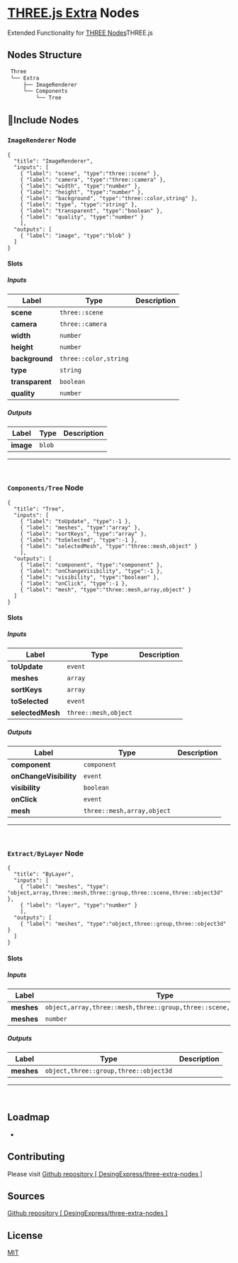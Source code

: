 # [THREE.js Extra](https://github.com/DesingExpress/three-extra-nodes) Nodes

Extended Functionality for [THREE Nodes]()THREE.js

## Nodes Structure

```bash
 Three
 └── Extra
     ├── ImageRenderer
     └── Components
         └── Tree
```

## 🔲Include Nodes

### `ImageRenderer` Node

```litegraph
{
  "title": "ImageRenderer",
  "inputs": [
    { "label": "scene", "type":"three::scene" },
    { "label": "camera", "type":"three::camera" },
    { "label": "width", "type":"number" },
    { "label": "height", "type":"number" },
    { "label": "background", "type":"three::color,string" },
    { "label": "type", "type":"string" },
    { "label": "transparent", "type":"boolean" },
    { "label": "quality", "type":"number" }
    ],
  "outputs": [
    { "label": "image", "type":"blob" }
  ]
}
```

#### Slots

##### Inputs

| Label           | Type                  | Description |
| --------------- | --------------------- | ----------- |
| **scene**       | `three::scene`        |             |
| **camera**      | `three::camera`       |             |
| **width**       | `number`              |             |
| **height**      | `number`              |             |
| **background**  | `three::color,string` |             |
| **type**        | `string`              |             |
| **transparent** | `boolean`             |             |
| **quality**     | `number`              |             |

##### Outputs

| Label     | Type   | Description |
| --------- | ------ | ----------- |
| **image** | `blob` |             |

---

&nbsp;
&nbsp;

### `Components/Tree` Node

```litegraph
{
  "title": "Tree",
  "inputs": [
    { "label": "toUpdate", "type":-1 },
    { "label": "meshes", "type":"array" },
    { "label": "sortKeys", "type":"array" },
    { "label": "toSelected", "type":-1 },
    { "label": "selectedMesh", "type":"three::mesh,object" }
    ],
  "outputs": [
    { "label": "component", "type":"component" },
    { "label": "onChangeVisibility", "type":-1 },
    { "label": "visibility", "type":"boolean" },
    { "label": "onClick", "type":-1 },
    { "label": "mesh", "type":"three::mesh,array,object" }
  ]
}
```

#### Slots

##### Inputs

| Label            | Type                 | Description |
| ---------------- | -------------------- | ----------- |
| **toUpdate**     | `event`              |             |
| **meshes**       | `array`              |             |
| **sortKeys**     | `array`              |             |
| **toSelected**   | `event`              |             |
| **selectedMesh** | `three::mesh,object` |             |

##### Outputs

| Label                  | Type                       | Description |
| ---------------------- | -------------------------- | ----------- |
| **component**          | `component`                |             |
| **onChangeVisibility** | `event`                    |             |
| **visibility**         | `boolean`                  |             |
| **onClick**            | `event`                    |             |
| **mesh**               | `three::mesh,array,object` |             |

---

&nbsp;
&nbsp;

### `Extract/ByLayer` Node

```litegraph
{
  "title": "ByLayer",
  "inputs": [
    { "label": "meshes", "type": "object,array,three::mesh,three::group,three::scene,three::object3d" },
    { "label": "layer", "type":"number" }
    ],
  "outputs": [
    { "label": "meshes", "type":"object,three::group,three::object3d" }
  ]
}
```

#### Slots

##### Inputs

| Label      | Type                                                                 | Description |
| ---------- | -------------------------------------------------------------------- | ----------- |
| **meshes** | `object,array,three::mesh,three::group,three::scene,three::object3d` |             |
| **meshes** | `number`                                                             |             |

##### Outputs

| Label      | Type                                  | Description |
| ---------- | ------------------------------------- | ----------- |
| **meshes** | `object,three::group,three::object3d` |             |

---

&nbsp;
&nbsp;

## Loadmap

-

## Contributing

Please visit [Github repository [ DesingExpress/three-extra-nodes ]](https://github.com/DesingExpress/three-extra-nodes)

## Sources

[Github repository [ DesingExpress/three-extra-nodes ]](https://github.com/DesingExpress/three-extra-nodes)

## License

[MIT](https://mit-license.org/)
